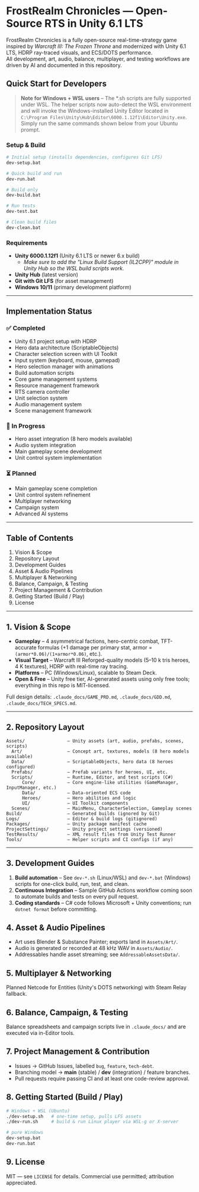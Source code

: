 # FrostRealm Chronicles ― Open-Source RTS in Unity 6.1 LTS

FrostRealm Chronicles is a fully open-source real-time-strategy game inspired by *Warcraft III: The Frozen Throne* and modernized with Unity 6.1 LTS, HDRP ray-traced visuals, and ECS/DOTS performance.  
All development, art, audio, balance, multiplayer, and testing workflows are driven by AI and documented in this repository.

## Quick Start for Developers

> **Note for Windows + WSL users** – The *.sh scripts are fully supported under WSL.  The helper scripts now auto-detect the WSL environment and will invoke the Windows-installed Unity Editor located in `C:\Program Files\Unity\Hub\Editor\6000.1.12f1\Editor\Unity.exe`.  Simply run the same commands shown below from your Ubuntu prompt.

### Setup & Build
```bash
# Initial setup (installs dependencies, configures Git LFS)
dev-setup.bat

# Quick build and run
dev-run.bat

# Build only
dev-build.bat

# Run tests
dev-test.bat

# Clean build files
dev-clean.bat
```

### Requirements
- **Unity 6000.1.12f1** (Unity 6.1 LTS or newer 6.x build)
  - *Make sure to add the "Linux Build Support (IL2CPP)" module in Unity Hub so the WSL build scripts work.*
- **Unity Hub** (latest version)
- **Git with Git LFS** (for asset management)
- **Windows 10/11** (primary development platform)

---

## Implementation Status

### ✅ Completed
- Unity 6.1 project setup with HDRP
- Hero data architecture (ScriptableObjects)
- Character selection screen with UI Toolkit
- Input system (keyboard, mouse, gamepad)
- Hero selection manager with animations
- Build automation scripts
- Core game management systems
- Resource management framework
- RTS camera controller
- Unit selection system
- Audio management system
- Scene management framework

### 🔄 In Progress
- Hero asset integration (8 hero models available)
- Audio system integration
- Main gameplay scene development
- Unit control system implementation

### ⏳ Planned
- Main gameplay scene completion
- Unit control system refinement
- Multiplayer networking
- Campaign system
- Advanced AI systems

---

## Table of Contents
1. Vision & Scope
2. Repository Layout
3. Development Guides
4. Asset & Audio Pipelines
5. Multiplayer & Networking
6. Balance, Campaign, & Testing
7. Project Management & Contribution
8. Getting Started (Build / Play)
9. License

---

## 1. Vision & Scope
* **Gameplay** – 4 asymmetrical factions, hero-centric combat, TFT-accurate formulas (+1 damage per primary stat, armor = `(armor*0.06)/(1+armor*0.06)`, etc.).
* **Visual Target** – Warcraft III Reforged-quality models (5–10 k tris heroes, 4 K textures), HDRP with real-time ray tracing.
* **Platforms** – PC (Windows/Linux), scalable to Steam Deck.
* **Open & Free** – Unity free tier, AI-generated assets using only free tools; everything in this repo is MIT-licensed.

Full design details: `.claude_docs/GAME_PRD.md`, `.claude_docs/GDD.md`, `.claude_docs/TECH_SPECS.md`.

---

## 2. Repository Layout

```text
Assets/                – Unity assets (art, audio, prefabs, scenes, scripts)
  Art/                 – Concept art, textures, models (8 hero models available)
  Data/                – ScriptableObjects, hero data (8 heroes configured)
  Prefabs/             – Prefab variants for heroes, UI, etc.
  Scripts/             – Runtime, Editor, and test scripts (C#)
      Core/            – Core engine-like utilities (GameManager, InputManager, etc.)
      Data/            – Data‐oriented ECS code
      Heroes/          – Hero abilities and logic
      UI/              – UI Toolkit components
  Scenes/              – MainMenu, CharacterSelection, Gameplay scenes
Build/                 – Generated builds (ignored by Git)
Logs/                  – Editor & build logs (gitignored)
Packages/              – Unity package manifest cache
ProjectSettings/       – Unity project settings (versioned)
TestResults/           – XML result files from Unity Test Runner
Tools/                 – Helper scripts and CI configs (if any)
```

---

## 3. Development Guides
1. **Build automation** – See `dev-*.sh` (Linux/WSL) and `dev-*.bat` (Windows) scripts for one-click build, run, test, and clean.
2. **Continuous Integration** – Sample GitHub Actions workflow coming soon to automate builds and tests on every pull request.
3. **Coding standards** – C# code follows Microsoft + Unity conventions; run `dotnet format` before committing.

## 4. Asset & Audio Pipelines
* Art uses Blender & Substance Painter; exports land in `Assets/Art/`.
* Audio is generated or recorded at 48 kHz WAV in `Assets/Audio/`.
* Addressables handle asset streaming; see `AddressableAssetsData/`.

## 5. Multiplayer & Networking
Planned Netcode for Entities (Unity's DOTS networking) with Steam Relay fallback.

## 6. Balance, Campaign, & Testing
Balance spreadsheets and campaign scripts live in `.claude_docs/` and are executed via in-Editor tools.

## 7. Project Management & Contribution
* Issues → GitHub Issues, labelled `bug`, `feature`, `tech-debt`.
* Branching model → **main** (stable) / **dev** (integration) / feature branches.
* Pull requests require passing CI and at least one code-review approval.

## 8. Getting Started (Build / Play)
```bash
# Windows + WSL (Ubuntu)
./dev-setup.sh   # one-time setup, pulls LFS assets
./dev-run.sh     # build & run Linux player via WSL-g or X-server

# pure Windows
dev-setup.bat
dev-run.bat
```

## 9. License
MIT — see `LICENSE` for details. Commercial use permitted; attribution appreciated.
